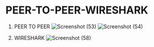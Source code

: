 # PEER-TO-PEER-WIRESHARK

1. PEER TO PEER
  ![Screenshot (53)](https://github.com/user-attachments/assets/d729edcc-cd22-41d5-ab7a-12d695f12cf7)
  ![Screenshot (54)](https://github.com/user-attachments/assets/7bac8850-f73b-4f2b-9235-5b253492e53f)

2. WIRESHARK
   ![Screenshot (58)](https://github.com/user-attachments/assets/320eac96-ef9f-461a-a9c5-038396efdd28)
